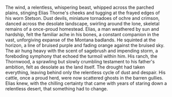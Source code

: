 The wind, a relentless, whispering beast, whipped across the parched plains, stinging Elias Thorne's cheeks and tugging at the frayed edges of his worn Stetson.  Dust devils, miniature tornadoes of ochre and crimson, danced across the desolate landscape, swirling around the lone, skeletal remains of a once-proud homestead.  Elias, a man weathered by sun and hardship,  felt the familiar ache in his bones, a constant companion in the vast, unforgiving expanse of the Montana badlands.  He squinted at the horizon, a line of bruised purple and fading orange against the bruised sky.  The air hung heavy with the scent of sagebrush and impending storm, a foreboding symphony that echoed the turmoil within him.  His ranch, the Thornwood, a sprawling but slowly crumbling testament to his father's ambition, felt as desolate as the land itself.  The drought had taken everything, leaving behind only the relentless cycle of dust and despair.  His cattle, once a proud herd, were now scattered ghosts in the barren gullies.  Elias knew, with the chilling certainty that came with years of staring down a relentless desert, that something had to change.
